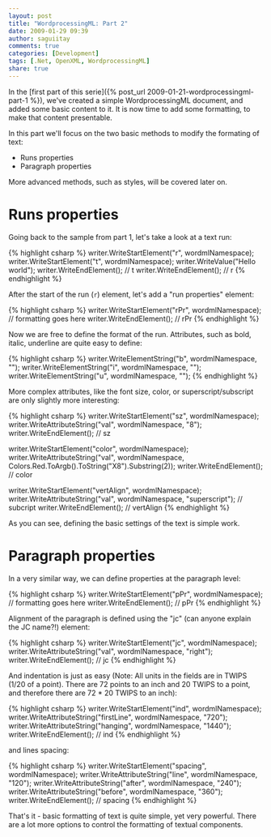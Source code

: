 ```yaml
---
layout: post
title: "WordprocessingML: Part 2"
date: 2009-01-29 09:39
author: saguiitay
comments: true
categories: [Development]
tags: [.Net, OpenXML, WordprocessingML]
share: true
---
```

In the [first part of this serie]({% post_url 2009-01-21-wordprocessingml-part-1 %}), we've created a simple WordprocessingML document, 
and added some basic content to it. It is now time to add some formatting, to make that content presentable.

In this part we'll focus on the two basic methods to modify the formating of text:

- Runs properties
- Paragraph properties

More advanced methods, such as styles, will be covered later on.

# Runs properties

Going back to the sample from part 1, let's take a look at a text run:

{% highlight csharp %}
writer.WriteStartElement("r", wordmlNamespace);
writer.WriteStartElement("t", wordmlNamespace);
writer.WriteValue("Hello world");
writer.WriteEndElement(); // t
writer.WriteEndElement(); // r
{% endhighlight %}

After the start of the run (`r`) element, let's add a "run properties" element:

{% highlight csharp %}
writer.WriteStartElement("rPr", wordmlNamespace);
// formatting goes here
writer.WriteEndElement(); // rPr
{% endhighlight %}

Now we are free to define the format of the run. Attributes, such as bold, italic, underline are quite easy to define:

{% highlight csharp %}
writer.WriteElementString("b", wordmlNamespace, "");
writer.WriteElementString("i", wordmlNamespace, "");
writer.WriteElementString("u", wordmlNamespace, "");
{% endhighlight %}

More complex attributes, like the font size, color, or superscript/subscript are only slightly more interesting:

{% highlight csharp %}
writer.WriteStartElement("sz", wordmlNamespace);
writer.WriteAttributeString("val", wordmlNamespace, "8");
writer.WriteEndElement(); // sz

writer.WriteStartElement("color", wordmlNamespace);
writer.WriteAttributeString("val", wordmlNamespace, Colors.Red.ToArgb().ToString("X8").Substring(2));
writer.WriteEndElement(); // color

writer.WriteStartElement("vertAlign", wordmlNamespace);
writer.WriteAttributeString("val", wordmlNamespace, "superscript"); // subcript
writer.WriteEndElement(); // vertAlign
{% endhighlight %}

As you can see, defining the basic settings of the text is simple work.

# Paragraph properties

In a very similar way, we can define properties at the paragraph level:

{% highlight csharp %}
writer.WriteStartElement("pPr", wordmlNamespace);
// formatting goes here
writer.WriteEndElement(); // pPr
{% endhighlight %}

Alignment of the paragraph is defined using the "jc" (can anyone explain the JC name?!) element:

{% highlight csharp %}
writer.WriteStartElement("jc", wordmlNamespace);
writer.WriteAttributeString("val", wordmlNamespace, "right");
writer.WriteEndElement(); // jc
{% endhighlight %}

And indentation is just as easy (Note: All units in the fields are in TWIPS (1/20 of a point). There are 72 points to an inch and 20 TWIPS to a point, and therefore there are 72 * 20 TWIPS to an inch):

{% highlight csharp %}
writer.WriteStartElement("ind", wordmlNamespace);
writer.WriteAttributeString("firstLine", wordmlNamespace, "720");
writer.WriteAttributeString("hanging", wordmlNamespace, "1440");
writer.WriteEndElement(); // ind
{% endhighlight %}

and lines spacing:

{% highlight csharp %}
writer.WriteStartElement("spacing", wordmlNamespace);
writer.WriteAttributeString("line", wordmlNamespace, "120");
writer.WriteAttributeString("after", wordmlNamespace, "240");
writer.WriteAttributeString("before", wordmlNamespace, "360");
writer.WriteEndElement(); // spacing
{% endhighlight %}

That's it - basic formatting of text is quite simple, yet very powerful. There are a lot more options to control the formatting of textual components.